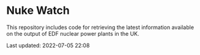 # Nuke Watch

This repository includes code for retrieving the latest information available on the output of EDF nuclear power plants in the UK.

Last updated: 2022-07-05 22:08